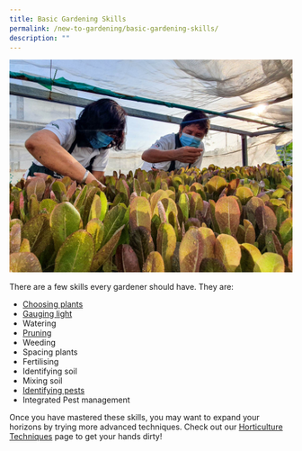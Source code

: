 ```yaml
---
title: Basic Gardening Skills
permalink: /new-to-gardening/basic-gardening-skills/
description: ""
---
```

<section>
<img title="Gardeners tending to a bed of lettuce. Photo by Jacqueline Chua" src="/images/Gardeners/GeneralMaintainance_JacChua.jpg">
<p> There are a few skills every gardener should have. They are:</p>
<ul>
	<li><a href="https://staging.dmhtu0pi4p9u7.amplifyapp.com/page-index/horticulture-techniques/choosingplants/">Choosing plants</a></li>
	<li><a href="https://staging.dmhtu0pi4p9u7.amplifyapp.com/page-index/horticulture-techniques/gauging-light/">Gauging light</a></li>
	<li>Watering</li>
	<li><a href="https://staging.dmhtu0pi4p9u7.amplifyapp.com/page-index/horticulture-techniques/pruning/">Pruning</a></li>
	<li>Weeding</li>
	<li>Spacing plants</li>
	<li>Fertilising</li>
	<li>Identifying soil</li>
	<li>Mixing soil</li>
	<li><a href="https://staging.dmhtu0pi4p9u7.amplifyapp.com/digital-tools/pestid/">Identifying pests</a></li>
	<li>Integrated Pest management</li>
</ul>
</section>

<section>
<p>Once you have mastered these skills, you may want to expand your horizons by trying more advanced techniques. Check out our <a href="https://staging.dmhtu0pi4p9u7.amplifyapp.com/learn-more-about-gardening/horticulture-techniques/">Horticulture Techniques</a> page to get your hands dirty!
</p></section>